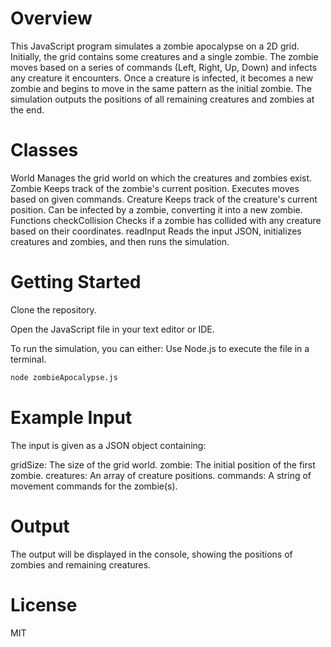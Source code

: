 # **Overview**
This JavaScript program simulates a zombie apocalypse on a 2D grid. Initially, the grid contains some creatures and a single zombie. The zombie moves based on a series of commands (Left, Right, Up, Down) and infects any creature it encounters. Once a creature is infected, it becomes a new zombie and begins to move in the same pattern as the initial zombie. The simulation outputs the positions of all remaining creatures and zombies at the end.

# **Classes**
World
Manages the grid world on which the creatures and zombies exist.
Zombie
Keeps track of the zombie's current position.
Executes moves based on given commands.
Creature
Keeps track of the creature's current position.
Can be infected by a zombie, converting it into a new zombie.
Functions
checkCollision
Checks if a zombie has collided with any creature based on their coordinates.
readInput
Reads the input JSON, initializes creatures and zombies, and then runs the simulation.


# **Getting Started**
Clone the repository.

Open the JavaScript file in your text editor or IDE.

To run the simulation, you can either:
Use Node.js to execute the file in a terminal.

```bash
node zombieApocalypse.js
```

# **Example Input**
The input is given as a JSON object containing:

gridSize: The size of the grid world.
zombie: The initial position of the first zombie.
creatures: An array of creature positions.
commands: A string of movement commands for the zombie(s).

# **Output**
The output will be displayed in the console, showing the positions of zombies and remaining creatures.

# **License**
MIT
